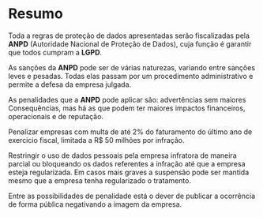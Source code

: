 # Resumo

Toda a regras de proteção de dados apresentadas serão fiscalizadas pela **ANPD** (Autoridade Nacional de Proteção de Dados), cuja função é garantir que todos cumpram a **LGPD**.

As sanções da **ANPD** pode ser de várias naturezas, variando entre sanções leves e pesadas. Todas elas passam por um procedimento administrativo e permite a defesa da empresa julgada.

As penalidades que a **ANPD** pode aplicar são: advertências sem maiores Consequências, mas há as que podem ter maiores impactos financeiros, operacionais e de reputação.

Penalizar empresas com multa de até 2% do faturamento do último ano de exercicio fiscal, limitada a R$ 50 milhões por infração.

Restringir o uso de dados pessoais pela empresa infratora de maneira parcial ou bloqueando os dados referentes a infração até que a empresa esteja regularizada. Em casos mais graves a suspensão pode ser mantida mesmo que a empresa tenha regularizado o tratamento.

Entre as possibilidades de penalidade está o dever de publicar a ocorrência de forma pública negativando a imagem da empresa.